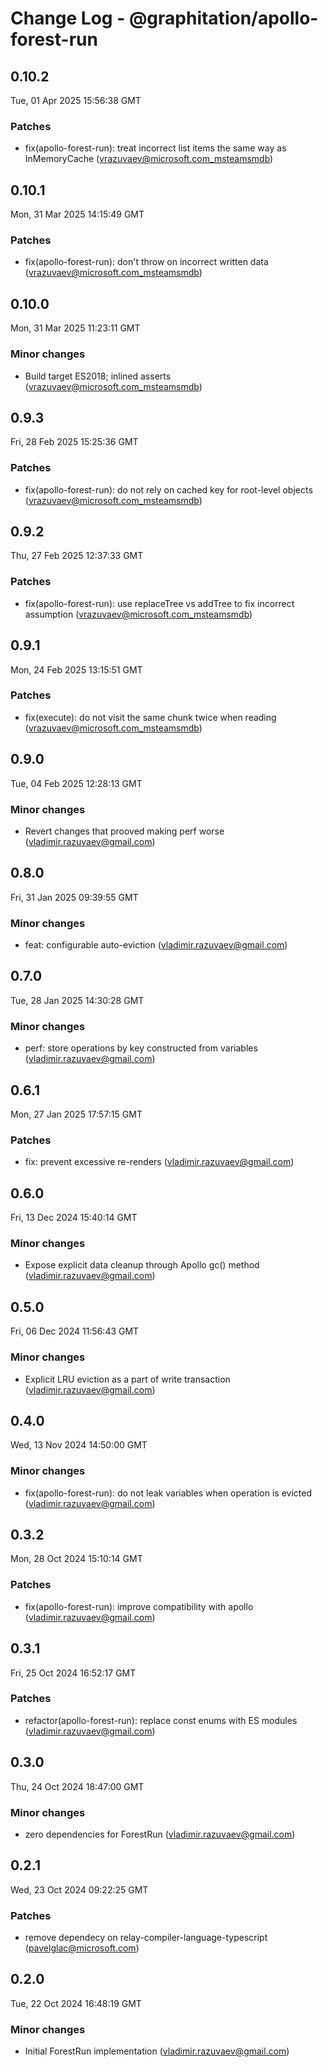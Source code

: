 # Change Log - @graphitation/apollo-forest-run

<!-- This log was last generated on Tue, 01 Apr 2025 15:56:38 GMT and should not be manually modified. -->

<!-- Start content -->

## 0.10.2

Tue, 01 Apr 2025 15:56:38 GMT

### Patches

- fix(apollo-forest-run): treat incorrect list items the same way as InMemoryCache (vrazuvaev@microsoft.com_msteamsmdb)

## 0.10.1

Mon, 31 Mar 2025 14:15:49 GMT

### Patches

- fix(apollo-forest-run): don't throw on incorrect written data (vrazuvaev@microsoft.com_msteamsmdb)

## 0.10.0

Mon, 31 Mar 2025 11:23:11 GMT

### Minor changes

- Build target ES2018; inlined asserts (vrazuvaev@microsoft.com_msteamsmdb)

## 0.9.3

Fri, 28 Feb 2025 15:25:36 GMT

### Patches

- fix(apollo-forest-run): do not rely on cached key for root-level objects (vrazuvaev@microsoft.com_msteamsmdb)

## 0.9.2

Thu, 27 Feb 2025 12:37:33 GMT

### Patches

- fix(apollo-forest-run): use replaceTree vs addTree to fix incorrect assumption (vrazuvaev@microsoft.com_msteamsmdb)

## 0.9.1

Mon, 24 Feb 2025 13:15:51 GMT

### Patches

- fix(execute): do not visit the same chunk twice when reading (vrazuvaev@microsoft.com_msteamsmdb)

## 0.9.0

Tue, 04 Feb 2025 12:28:13 GMT

### Minor changes

- Revert changes that prooved making perf worse (vladimir.razuvaev@gmail.com)

## 0.8.0

Fri, 31 Jan 2025 09:39:55 GMT

### Minor changes

- feat: configurable auto-eviction (vladimir.razuvaev@gmail.com)

## 0.7.0

Tue, 28 Jan 2025 14:30:28 GMT

### Minor changes

- perf: store operations by key constructed from variables (vladimir.razuvaev@gmail.com)

## 0.6.1

Mon, 27 Jan 2025 17:57:15 GMT

### Patches

- fix: prevent excessive re-renders (vladimir.razuvaev@gmail.com)

## 0.6.0

Fri, 13 Dec 2024 15:40:14 GMT

### Minor changes

- Expose explicit data cleanup through Apollo gc() method (vladimir.razuvaev@gmail.com)

## 0.5.0

Fri, 06 Dec 2024 11:56:43 GMT

### Minor changes

- Explicit LRU eviction as a part of write transaction (vladimir.razuvaev@gmail.com)

## 0.4.0

Wed, 13 Nov 2024 14:50:00 GMT

### Minor changes

- fix(apollo-forest-run): do not leak variables when operation is evicted (vladimir.razuvaev@gmail.com)

## 0.3.2

Mon, 28 Oct 2024 15:10:14 GMT

### Patches

- fix(apollo-forest-run): improve compatibility with apollo (vladimir.razuvaev@gmail.com)

## 0.3.1

Fri, 25 Oct 2024 16:52:17 GMT

### Patches

- refactor(apollo-forest-run): replace const enums with ES modules (vladimir.razuvaev@gmail.com)

## 0.3.0

Thu, 24 Oct 2024 18:47:00 GMT

### Minor changes

- zero dependencies for ForestRun (vladimir.razuvaev@gmail.com)

## 0.2.1

Wed, 23 Oct 2024 09:22:25 GMT

### Patches

- remove dependecy on relay-compiler-language-typescript (pavelglac@microsoft.com)

## 0.2.0

Tue, 22 Oct 2024 16:48:19 GMT

### Minor changes

- Initial ForestRun implementation (vladimir.razuvaev@gmail.com)
